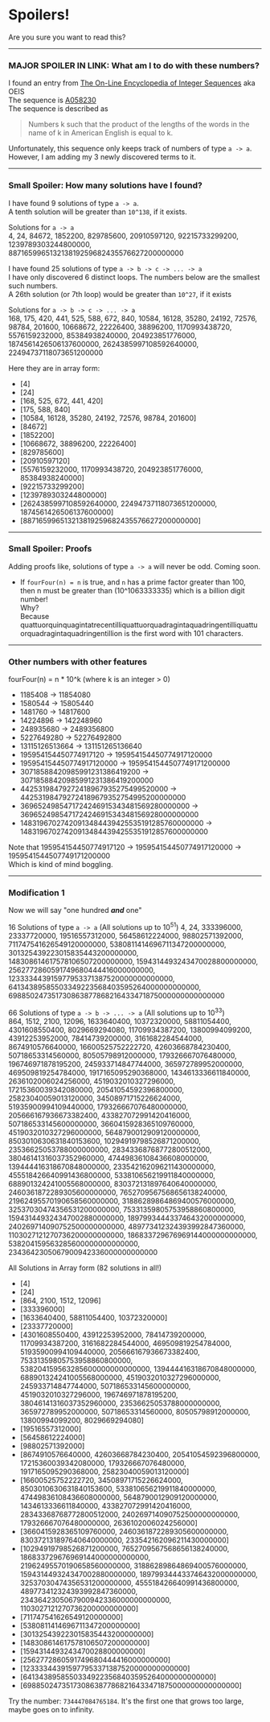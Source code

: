 # Spoilers!
Are you sure you want to read this?

---
### MAJOR SPOILER IN LINK: What am I to do with these numbers?
I found an entry from [The On-Line Encyclopedia of Integer Sequences](https://oeis.org/) aka OEIS  
The sequence is [A058230](https://oeis.org/draft/A058230)  
The sequence is described as
> Numbers k such that the product of the lengths of the words in the name of k in American English is equal to k.

Unfortunately, this sequence only keeps track of numbers of type `a -> a`.
However, I am adding my 3 newly discovered terms to it.


---
### Small Spoiler: How many solutions have I found?

I have found 9 solutions of type `a -> a`.  
A tenth solution will be greater than `10^138`, if it exists.
	
Solutions for `a -> a`  
  4, 24, 84672, 1852200, 829785600, 20910597120, 92215733299200, 1239789303244800000, 887165996513213819259682435576627200000000
  
I have found 25 solutions of type `a -> b -> c -> ... -> a`  
I have only discovered 6 distinct loops.
The numbers below are the smallest such numbers.  
A 26th solution (or 7th loop) would be greater than `10^27`, if it exists

Solutions for `a -> b -> c -> ... -> a`  
 168, 175, 420, 441, 525, 588, 672, 840, 10584, 16128, 35280, 24192, 72576, 98784, 201600, 10668672, 22226400, 38896200, 1170993438720, 5576159232000, 85384938240000, 204923851776000, 1874561426506137600000, 2624385997108592640000, 22494737118073651200000

Here they are in array form:
- [4]
- [24]
- [168, 525, 672, 441, 420]
- [175, 588, 840]
- [10584, 16128, 35280, 24192, 72576, 98784, 201600]
- [84672]
- [1852200]
- [10668672, 38896200, 22226400]
- [829785600]
- [20910597120]
- [5576159232000, 1170993438720, 204923851776000, 85384938240000]
- [92215733299200]
- [1239789303244800000]
- [2624385997108592640000, 22494737118073651200000, 1874561426506137600000]
- [887165996513213819259682435576627200000000]


---
### Small Spoiler: Proofs

Adding proofs like, solutions of type `a -> a` will never be odd.
Coming soon.

- If `fourFour(n) = n` is true, and `n` has a prime factor greater than 100,  
then n must be greater than (10^1063333335) which is a billion digit number!  
Why?  
Because quattuorquinquagintatrecentilliquattuorquadragintaquadringentilliquattuorquadragintaquadringentillion is the first word with 101 characters.

---
### Other numbers with other features
fourFour(n) = n * 10^k (where k is an integer > 0)

- 1185408 -> 11854080
- 1580544 -> 15805440
- 1481760 -> 14817600
- 14224896 -> 142248960
- 248935680 -> 2489356800
- 5227649280 -> 52276492800
- 13115126513664 -> 131151265136640
- 195954154450774917120 -> 195954154450774917120000
- 195954154450774917120000 -> 1959541544507749171200000
- 30718588420985991231386419200 -> 30718588420985991231386419200000
- 44253198479272418967935275499520000 -> 442531984792724189679352754995200000000
- 3696524985471724246915343481569280000000 -> 369652498547172424691534348156928000000000
- 14831967027420913484439425535191285760000000 -> 148319670274209134844394255351912857600000000

Note that 195954154450774917120 -> 195954154450774917120000 -> 1959541544507749171200000  
Which is kind of mind boggling.


---
### Modification 1
Now we will say "one hundred ***and*** one"

16 Solutions of type `a -> a` (All solutions up to 10<sup>51</sup>)
  4, 24, 333396000, 23337720000, 19516557312000, 56458612224000, 98802571392000, 711747541626549120000000, 5380811414696711347200000000, 301325439223015835443200000000, 148308614617578106507200000000, 1594314493243470028800000000, 2562772860591749680444416000000000, 123333443915977953371387520000000000000, 64134389585503349223568403595264000000000000, 698850247351730863877868216433471875000000000000000

66 Solutions of type `a -> b -> ... -> a` (All solutions up to 10<sup>33</sup>)  
  864, 1512, 2100, 12096, 1633640400, 10372320000, 58811054400, 4301608550400, 8029669294080, 11709934387200, 13800994099200, 43912253952000, 78414739200000, 3161682284544000, 8674910576640000, 16600525752222720, 42603668784230400, 50718653314560000, 80505798912000000, 179326667076480000, 196746971878195200, 245933714847744000, 365972789952000000, 469509819254784000, 1917165095290368000, 1434613336611840000, 2636102006024256000, 4519032010327296000, 17215360039342080000, 20541054592396800000, 25823040059013120000, 34508971715226624000, 51935900994109440000, 179326667076480000000, 205666167936673382400, 433827072991420416000, 507186533145600000000, 3660415928365109760000, 4519032010327296000000, 5648790012909120000000, 8503010630631840153600, 10294919798526871200000, 23536625053788000000000, 28343368768772800512000, 38046141316037352960000, 47449836108436608000000, 139444416318670848000000, 233542162096211430000000, 455518426640991436800000, 533810656219911840000000, 688901324241005568000000, 830372131897640640000000, 2460361872289305600000000, 7652709567568656138240000, 21962495570190658560000000, 31886289864869400576000000, 32537030474356531200000000, 75331359805753958860800000, 159431449324347002880000000, 189799344433746432000000000, 240269714090752500000000000, 489773412324393992847360000, 1103027121270736200000000000, 186833729676969144000000000000, 538204159563285600000000000000, 2343642305067900942336000000000000


All Solutions in Array form (82 solutions in all!)

 - [4]
 - [24]
 - [864, 2100, 1512, 12096]
 - [333396000]
 - [1633640400, 58811054400, 10372320000]
 - [23337720000]
 - [4301608550400, 43912253952000, 78414739200000, 11709934387200, 3161682284544000, 469509819254784000, 51935900994109440000, 205666167936673382400, 75331359805753958860800000, 538204159563285600000000000000, 139444416318670848000000, 688901324241005568000000, 4519032010327296000000, 245933714847744000, 507186533145600000000, 4519032010327296000, 196746971878195200, 38046141316037352960000, 23536625053788000000000, 365972789952000000, 50718653314560000, 80505798912000000, 13800994099200, 8029669294080]
 - [19516557312000]
 - [56458612224000]
 - [98802571392000]
 - [8674910576640000, 42603668784230400, 20541054592396800000, 17215360039342080000, 179326667076480000, 1917165095290368000, 25823040059013120000]
 - [16600525752222720, 34508971715226624000, 8503010630631840153600, 533810656219911840000000, 47449836108436608000000, 5648790012909120000000, 1434613336611840000, 433827072991420416000, 28343368768772800512000, 240269714090752500000000000, 179326667076480000000, 2636102006024256000]
 - [3660415928365109760000, 2460361872289305600000000, 830372131897640640000000, 233542162096211430000000]
 - [10294919798526871200000, 7652709567568656138240000, 186833729676969144000000000000, 21962495570190658560000000, 31886289864869400576000000, 159431449324347002880000000, 189799344433746432000000000, 32537030474356531200000000, 455518426640991436800000, 489773412324393992847360000, 2343642305067900942336000000000000, 1103027121270736200000000000]
 - [711747541626549120000000]
 - [5380811414696711347200000000]
 - [301325439223015835443200000000]
 - [148308614617578106507200000000]
 - [1594314493243470028800000000]
 - [2562772860591749680444416000000000]
 - [123333443915977953371387520000000000000]
 - [64134389585503349223568403595264000000000000]
 - [698850247351730863877868216433471875000000000000000]






Try the number: `734447084765184`. It's the first one that grows too large, maybe goes on to infinity.
